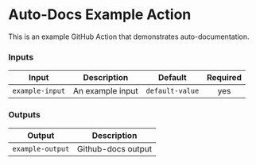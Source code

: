# Auto-Docs Example Action

This is an example GitHub Action that demonstrates auto-documentation.

<!--doc_begin-->
### Inputs
|Input|Description|Default|Required|
|-----|-----------|-------|:------:|
|`example-input`|An example input|`default-value`|yes|
### Outputs
|Output|Description|
|------|-----------|
|`example-output`|Github-docs output|
<!--doc_end-->
